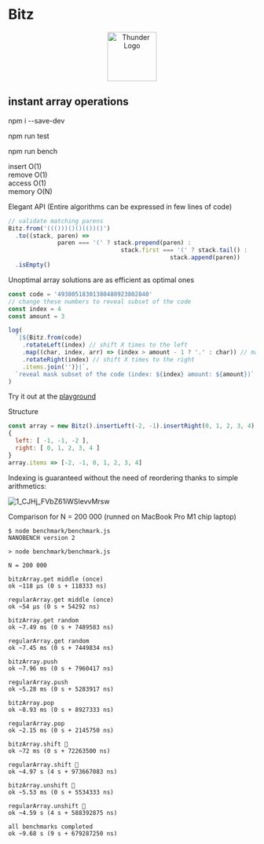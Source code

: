 # Bitz
<p align="center">
<img  width="100" alt="Thunder Logo" src="https://user-images.githubusercontent.com/88512646/200684693-ff06ff9d-12a1-404c-9d4e-7fbb541dba23.png" />
</p>

## instant array operations

npm i --save-dev

npm run test

npm run bench

insert O(1)  
remove O(1)  
access O(1)  
memory O(N)

Elegant API (Entire algorithms can be expressed in few lines of code)

```js
// validate matching parens
Bitz.from('((()))()()(())()')
  .to((stack, paren) => 
              paren === '(' ? stack.prepend(paren) : 
                                stack.first === '(' ? stack.tail() :
                                              stack.append(paren))
  .isEmpty()
```

Unoptimal array solutions are as efficient as optimal ones

```js
const code = '49380518301380480923802840'
// change these numbers to reveal subset of the code
const index = 4
const amount = 3

log(
  `|${Bitz.from(code)
    .rotateLeft(index) // shift X times to the left
    .map((char, index, arr) => (index > amount - 1 ? '.' : char)) // mask out a portion of the code
    .rotateRight(index) // shift X times to the right
    .items.join('')}|`,
  `reveal mask subset of the code (index: ${index} amount: ${amount})`
)
```

Try it out at the [playground](https://at-290690.github.io/YavaScript/?g=AT-290690/675b2c3d986aca3fd04bf64daa66b631/raw/50f078a8f14bd5fbfd01e2bad3cb9307a6c2771f/BitzArray.js)

Structure

```js
const array = new Bitz().insertLeft(-2, -1).insertRight(0, 1, 2, 3, 4);
{
  left: [ -1, -1, -2 ],
  right: [ 0, 1, 2, 3, 4 ]
}
array.items => [-2, -1, 0, 1, 2, 3, 4]
```

Indexing is guaranteed without the need of reordering thanks to simple arithmetics:

![1_CJHj_FVbZ61iWSIevvMrsw](https://user-images.githubusercontent.com/88512646/189848001-5274f5bf-200d-46e3-80df-25c5718bfc4a.gif)

Comparison for N = 200 000 (runned on MacBook Pro M1 chip laptop)

```
$ node benchmark/benchmark.js
NANOBENCH version 2

> node benchmark/benchmark.js

N = 200 000

bitzArray.get middle (once)
ok ~118 μs (0 s + 118333 ns)

regularArray.get middle (once)
ok ~54 μs (0 s + 54292 ns)

bitzArray.get random
ok ~7.49 ms (0 s + 7489583 ns)

regularArray.get random
ok ~7.45 ms (0 s + 7449834 ns)

bitzArray.push
ok ~7.96 ms (0 s + 7960417 ns)

regularArray.push
ok ~5.28 ms (0 s + 5283917 ns)

bitzArray.pop
ok ~8.93 ms (0 s + 8927333 ns)

regularArray.pop
ok ~2.15 ms (0 s + 2145750 ns)

bitzArray.shift 🚀
ok ~72 ms (0 s + 72263500 ns)

regularArray.shift 🐌
ok ~4.97 s (4 s + 973667083 ns)

bitzArray.unshift 🚀
ok ~5.53 ms (0 s + 5534333 ns)

regularArray.unshift 🐌
ok ~4.59 s (4 s + 588392875 ns)

all benchmarks completed
ok ~9.68 s (9 s + 679287250 ns)
```
